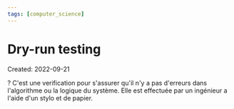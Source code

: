 ```yaml
---
tags: [computer_science] 
---
```

# Dry-run testing
Created: 2022-09-21

?
C'est une verification pour s'assurer qu'il n'y a pas d'erreurs dans l'algorithme ou la logique du système. Elle est effectuée par un ingénieur a l'aide d'un stylo et de papier.
<!--SR:!2023-10-31,257,270-->